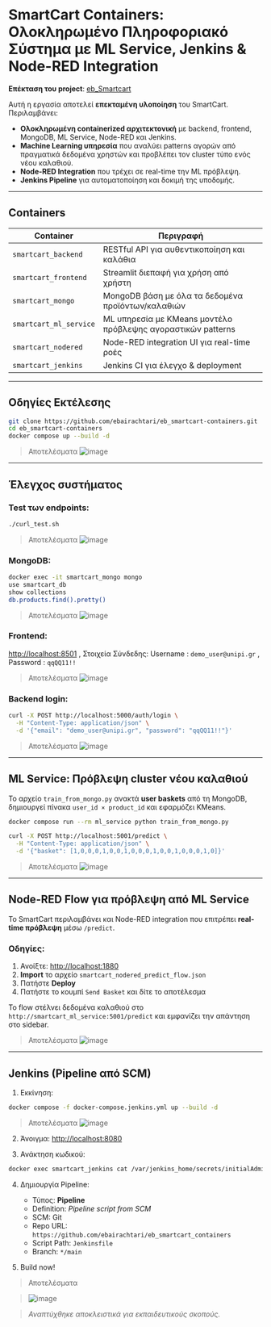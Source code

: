 # SmartCart Containers: Ολοκληρωμένο Πληροφοριακό Σύστημα με ML Service, Jenkins & Node-RED Integration

**Επέκταση του project**: [eb\_Smartcart](https://github.com/ebairachtari/eb_Smartcart)

Αυτή η εργασία αποτελεί **επεκταμένη υλοποίηση** του SmartCart. Περιλαμβάνει:

* **Ολοκληρωμένη containerized αρχιτεκτονική** με backend, frontend, MongoDB, ML Service, Node-RED και Jenkins.
* **Machine Learning υπηρεσία** που αναλύει patterns αγορών από πραγματικά δεδομένα χρηστών και προβλέπει τον cluster τύπο ενός νέου καλαθιού.
* **Node-RED Integration** που τρέχει σε real-time την ML πρόβλεψη.
* **Jenkins Pipeline** για αυτοματοποίηση και δοκιμή της υποδομής.

---

## Containers

| Container              | Περιγραφή                                                    |
| ---------------------- | ------------------------------------------------------------ |
| `smartcart_backend`    | RESTful API για αυθεντικοποίηση και καλάθια                  |
| `smartcart_frontend`   | Streamlit διεπαφή για χρήση από χρήστη                       |
| `smartcart_mongo`      | MongoDB βάση με όλα τα δεδομένα προϊόντων/καλαθιών           |
| `smartcart_ml_service` | ML υπηρεσία με KMeans μοντέλο πρόβλεψης αγοραστικών patterns |
| `smartcart_nodered`    | Node-RED integration UI για real-time ροές                   |
| `smartcart_jenkins`    | Jenkins CI για έλεγχο & deployment                           |

---

## Οδηγίες Εκτέλεσης

```bash
git clone https://github.com/ebairachtari/eb_smartcart-containers.git
cd eb_smartcart-containers
docker compose up --build -d
```

>Αποτελέσματα
![image](https://github.com/user-attachments/assets/dd580915-491e-4c18-a69b-4ec4220c7084)

---

## Έλεγχος συστήματος

### Test των endpoints:

```bash
./curl_test.sh
```

>Αποτελέσματα
![image](https://github.com/user-attachments/assets/ef5eb13c-04fd-4d22-9ce9-8e26320e576b)


### MongoDB:

```bash
docker exec -it smartcart_mongo mongo
use smartcart_db
show collections
db.products.find().pretty()
```

>Αποτελέσματα
![image](https://github.com/user-attachments/assets/fa1bcdc6-2a5b-4d8d-9890-162253d56e5f)


### Frontend:

[http://localhost:8501](http://localhost:8501) , Στοιχεία Σύνδεδης: Username : `demo_user@unipi.gr`  , Password  : `qqQQ11!!`

>Αποτελέσματα
![image](https://github.com/user-attachments/assets/47273ed4-05fb-4fe4-81f0-01b9a1e0f23f)


### Backend login:

```bash
curl -X POST http://localhost:5000/auth/login \
  -H "Content-Type: application/json" \
  -d '{"email": "demo_user@unipi.gr", "password": "qqQQ11!!"}'
```

>Αποτελέσματα
![image](https://github.com/user-attachments/assets/26bf5866-cdbe-433f-929f-4a038d15c576)

---

## ML Service: Πρόβλεψη cluster νέου καλαθιού

Το αρχείο `train_from_mongo.py` ανακτά **user baskets** από τη MongoDB, δημιουργεί πίνακα `user_id × product_id` και εφαρμόζει KMeans.

```bash
docker compose run --rm ml_service python train_from_mongo.py
```

```bash
curl -X POST http://localhost:5001/predict \
  -H "Content-Type: application/json" \
  -d '{"basket": [1,0,0,0,1,0,0,1,0,0,0,1,0,0,1,0,0,0,1,0]}'
```

>Αποτελέσματα
![image](https://github.com/user-attachments/assets/e3d6390a-7c66-4de2-9912-3f91759c211e)

---

## Node-RED Flow για πρόβλεψη από ML Service

Το SmartCart περιλαμβάνει και Node-RED integration που επιτρέπει **real-time πρόβλεψη** μέσω `/predict`.

### Οδηγίες:

1. Ανοίξτε: [http://localhost:1880](http://localhost:1880)
2. **Import** το αρχείο `smartcart_nodered_predict_flow.json`
3. Πατήστε **Deploy**
4. Πατήστε το κουμπί `Send Basket` και δίτε το αποτέλεσμα

Το flow στέλνει δεδομένα καλαθιού στο `http://smartcart_ml_service:5001/predict` και εμφανίζει την απάντηση στο sidebar.

>Αποτελέσματα
![image](https://github.com/user-attachments/assets/8afaa912-4aea-4dbc-adb9-6a068280c67c)


---

## Jenkins (Pipeline από SCM)

1. Εκκίνηση:

```bash
docker compose -f docker-compose.jenkins.yml up --build -d
```

>Αποτελέσματα
![image](https://github.com/user-attachments/assets/b756e8ef-cf67-4183-9a2f-a3b8755b4aa4)


2. Άνοιγμα: [http://localhost:8080](http://localhost:8080)

3. Ανάκτηση κωδικού:

```bash
docker exec smartcart_jenkins cat /var/jenkins_home/secrets/initialAdminPassword
```

4. Δημιουργία Pipeline:

   * Τύπος: **Pipeline**
   * Definition: *Pipeline script from SCM*
   * SCM: Git
   * Repo URL: `https://github.com/ebairachtari/eb_smartcart_containers`
   * Script Path: `Jenkinsfile`
   * Branch: `*/main`

5. Build now!

>Αποτελέσματα

>![image](https://github.com/user-attachments/assets/1254f29f-0a02-40bc-9557-40d4dac39a81)

>*Αναπτύχθηκε αποκλειστικά για εκπαιδευτικούς σκοπούς.*
